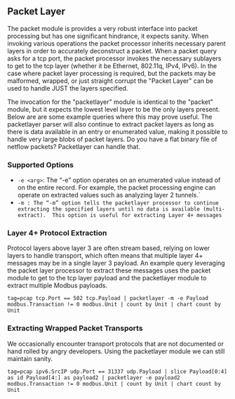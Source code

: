 ## Packet Layer

The packet module is provides a very robust interface into packet processing but has one significant hindrance, it expects sanity.  When invoking various operations the packet processor inherits necessary parent layers in order to accurately deconstruct a packet.  When a packet query asks for a tcp port, the packet processor invokes the necessary sublayers to get to the tcp layer (whether it be Ethernet, 802.11q, IPv4, IPv6).  In the case where packet layer processing is required, but the packets may be malformed, wrapped, or just straight corrupt the "Packet Layer" can be used to handle JUST the layers specified.

The invocation for the "packetlayer" module is identical to the "packet" module, but it expects the lowest level layer to be the only layers present.  Below are are some example queries where this may prove useful.  The packetlayer parser will also continue to extract packet layers as long as there is data available in an entry or enumerated value, making it possible to handle very large blobs of packet layers.  Do you have a flat binary file of netflow packets?  Packetlayer can handle that.

### Supported Options

* `-e <arg>`: The “-e” option operates on an enumerated value instead of on the entire record. For example, the packet processing engine can operate on extracted values such as analyzing layer 2 tunnels.`
* `-m : The “-m” option tells the packetlayer processor to continue extracting the specified layers until no data is available (multi-extract).  This option is useful for extracting Layer 4+ messages`

### Layer 4+ Protocol Extraction

Protocol layers above layer 3 are often stream based, relying on lower layers to handle transport, which often means that multiple layer 4+ messages may be in a single layer 3 payload.  An example query leveraging the packet layer processor to extract these messages uses the packet module to get to the tcp layer payload and the packetlayer module to extract multiple Modbus payloads.

```
tag=pcap tcp.Port == 502 tcp.Payload | packetlayer -m -e Payload modbus.Transaction != 0 modbus.Unit | count by Unit | chart count by Unit
```

### Extracting Wrapped Packet Transports

We occasionally encounter transport protocols that are not documented or hand rolled by angry developers.  Using the packetlayer module we can still maintain sanity.

```
tag=pcap ipv6.SrcIP udp.Port == 31337 udp.Payload | slice Payload[0:4] as id Payload[4:] as payload2 | packetlayer -e payload2 modbus.Transaction != 0 modbus.Unit | count by Unit | chart count by Unit
```
